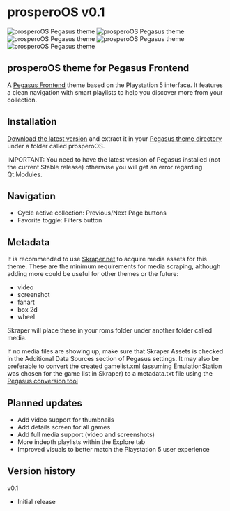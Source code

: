 # prosperoOS v0.1

![prosperoOS Pegasus theme](https://i.imgur.com/4cPZLoo.png)
![prosperoOS Pegasus theme](https://i.imgur.com/AlDRo9l.png)
![prosperoOS Pegasus theme](https://i.imgur.com/PiZGhgi.png)
![prosperoOS Pegasus theme](https://i.imgur.com/0YDTuzG.png)
![prosperoOS Pegasus theme](https://i.gyazo.com/83424644941ef0a9d1342104bde6d079.gif)


## prosperoOS theme for Pegasus Frontend

A [Pegasus Frontend](http://pegasus-frontend.org/) theme based on the Playstation 5 interface. It features a clean navigation with smart playlists to help you discover more from your collection.

## Installation

[Download the latest version](https://github.com/PlayingKarrde/prosperoOS/releases/latest) and extract it in your [Pegasus theme directory](http://pegasus-frontend.org/docs/user-guide/installing-themes/) under a folder called prosperoOS.

IMPORTANT: You need to have the latest version of Pegasus installed (not the current Stable release) otherwise you will get an error regarding Qt.Modules.

## Navigation

- Cycle active collection: Previous/Next Page buttons
- Favorite toggle: Filters button

## Metadata

It is recommended to use [Skraper.net](http://www.skraper.net/) to acquire media assets for this theme. These are the minimum requirements for media scraping, although adding more could be useful for other themes or the future:

- video
- screenshot
- fanart
- box 2d
- wheel

Skraper will place these in your roms folder under another folder called media.

If no media files are showing up, make sure that Skraper Assets is checked in the Additional Data Sources section of Pegasus settings. It may also be preferable to convert the created gamelist.xml (assuming EmulationStation was chosen for the game list in Skraper) to a metadata.txt file using the [Pegasus conversion tool](http://pegasus-frontend.org/tools/convert/)

## Planned updates
- Add video support for thumbnails
- Add details screen for all games
- Add full media support (video and screenshots)
- More indepth playlists within the Explore tab
- Improved visuals to better match the Playstation 5 user experience

## Version history
v0.1
- Initial release